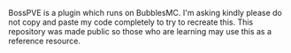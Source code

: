 BossPVE is a plugin which runs on BubblesMC. I'm asking kindly please do not copy and paste my code completely to try to recreate this. This repository was made public so those who are learning may use this as a reference resource.
